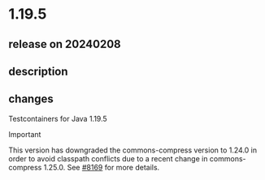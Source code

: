 # 1.19.5

## release on 20240208

## description

## changes

Testcontainers for Java 1.19.5

Important

This version has downgraded the commons-compress version to 1.24.0 in order to avoid classpath conflicts due to a recent change in commons-compress 1.25.0. See <a class="issue-link js-issue-link" data-error-text="Failed to load title" data-id="2105046211" data-permission-text="Title is private" data-url="https://github.com/testcontainers/testcontainers-java/issues/8169" data-hovercard-type="issue" data-hovercard-url="/testcontainers/testcontainers-java/issues/8169/hovercard" href="https://github.com/testcontainers/testcontainers-java/issues/8169">#8169</a> for more details.

